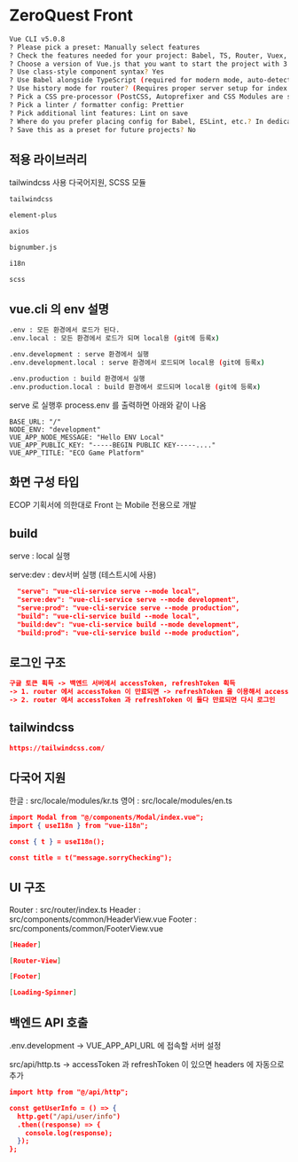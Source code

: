 # ZeroQuest Front

```bash
Vue CLI v5.0.8
? Please pick a preset: Manually select features
? Check the features needed for your project: Babel, TS, Router, Vuex, CSS Pre-processors, Linter
? Choose a version of Vue.js that you want to start the project with 3.x
? Use class-style component syntax? Yes
? Use Babel alongside TypeScript (required for modern mode, auto-detected polyfills, transpiling JSX)? Yes
? Use history mode for router? (Requires proper server setup for index fallback in production) Yes
? Pick a CSS pre-processor (PostCSS, Autoprefixer and CSS Modules are supported by default): Sass/SCSS (with dart-sass)
? Pick a linter / formatter config: Prettier
? Pick additional lint features: Lint on save
? Where do you prefer placing config for Babel, ESLint, etc.? In dedicated config files
? Save this as a preset for future projects? No
```

## 적용 라이브러리

tailwindcss 사용
다국어지원, SCSS 모듈


```bash
tailwindcss

element-plus

axios

bignumber.js

i18n

scss
```

## vue.cli 의 env 설명

```bash
.env : 모든 환경에서 로드가 된다.
.env.local : 모든 환경에서 로드가 되며 local용 (git에 등록x)

.env.development : serve 환경에서 실행
.env.development.local : serve 환경에서 로드되며 local용 (git에 등록x)

.env.production : build 환경에서 실행
.env.production.local : build 환경에서 로드되며 local용 (git에 등록x)
```

serve 로 실행후 process.env 를 출력하면 아래와 같이 나옴

```
BASE_URL: "/"
NODE_ENV: "development"
VUE_APP_NODE_MESSAGE: "Hello ENV Local"
VUE_APP_PUBLIC_KEY: "-----BEGIN PUBLIC KEY-----...."
VUE_APP_TITLE: "ECO Game Platform"
```

## 화면 구성 타입

ECOP 기획서에 의한대로 Front 는 Mobile 전용으로 개발

## build

serve : local 실행

serve:dev : dev서버 실행 (테스트시에 사용) 

```json
  "serve": "vue-cli-service serve --mode local",
  "serve:dev": "vue-cli-service serve --mode development",
  "serve:prod": "vue-cli-service serve --mode production",
  "build": "vue-cli-service build --mode local",
  "build:dev": "vue-cli-service build --mode development",
  "build:prod": "vue-cli-service build --mode production",
```

## 로그인 구조

```json
구글 토큰 획득 -> 백엔드 서버에서 accessToken, refreshToken 획득
-> 1. router 에서 accessToken 이 만료되면 -> refreshToken 을 이용해서 accessToken 다시 갱신
-> 2. router 에서 accessToken 과 refreshToken 이 둘다 만료되면 다시 로그인
```

## tailwindcss

```json
https://tailwindcss.com/
```

## 다국어 지원

한글 : src/locale/modules/kr.ts
영어 : src/locale/modules/en.ts

```json
import Modal from "@/components/Modal/index.vue";
import { useI18n } from "vue-i18n";

const { t } = useI18n();

const title = t("message.sorryChecking");
```

## UI 구조

Router : src/router/index.ts
Header : src/components/common/HeaderView.vue
Footer : src/components/common/FooterView.vue

```json
[Header]

[Router-View]

[Footer]

[Loading-Spinner]
```

## 백엔드 API 호출

.env.development -> VUE_APP_API_URL 에 접속할 서버 설정

src/api/http.ts -> accessToken 과 refreshToken 이 있으면 headers 에 자동으로 추가

```json
import http from "@/api/http";

const getUserInfo = () => {
  http.get("/api/user/info")
  .then((response) => {
	console.log(response);
  });
};
```

